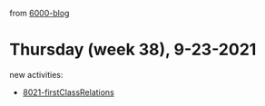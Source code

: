 from [6000-blog](../../../6000-blog.md)
# Thursday (week 38), 9-23-2021
new activities:
- [8021-firstClassRelations](8021-firstClassRelations.md)